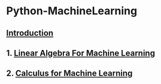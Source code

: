 # Python-MachineLearning

## [Introduction](https://github.com/mohammad-reza-omrani/Python-MachineLearning/tree/Introduction?tab=readme-ov-file)
## 1. [Linear Algebra For Machine Learning](https://github.com/mohammad-reza-omrani/Python-MachineLearning/tree/1.-Linear-Algebra-For-Machine-Learning?tab=readme-ov-file)
## 2. [Calculus for Machine Learning](https://github.com/mohammad-reza-omrani/Python-MachineLearning/tree/2.-Calculus-for-Machine-Learning?tab=readme-ov-file)
